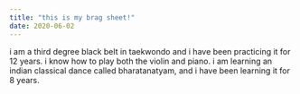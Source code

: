 ```yaml
---
title: "this is my brag sheet!"
date: 2020-06-02
---
```


i am a third degree black belt in taekwondo and i have been practicing it for 12 years.
i know how to play both the violin and piano.
i am learning an indian classical dance called bharatanatyam, and i have been learning it for 8 years.
